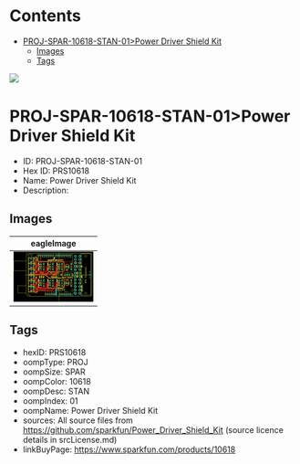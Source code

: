 



Contents
========

* [PROJ-SPAR-10618-STAN-01>Power Driver Shield Kit](#proj-spar-10618-stan-01power-driver-shield-kit)
	* [Images](#images)
	* [Tags](#tags)
  
![][im]
# PROJ-SPAR-10618-STAN-01>Power Driver Shield Kit

- ID: PROJ-SPAR-10618-STAN-01
- Hex ID: PRS10618
- Name: Power Driver Shield Kit
- Description: 

## Images
  
  

|eagleImage|
| :---: |
|[![eagleImage](eagleImage_140.png)](eagleImage_600.png)|

## Tags

- hexID: PRS10618
- oompType: PROJ
- oompSize: SPAR
- oompColor: 10618
- oompDesc: STAN
- oompIndex: 01
- oompName: Power Driver Shield Kit
- sources: All source files from https://github.com/sparkfun/Power_Driver_Shield_Kit (source licence details in srcLicense.md)
- linkBuyPage: https://www.sparkfun.com/products/10618



[im]: eagleImage_450.png
